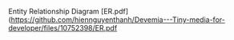Entity Relationship Diagram
[ER.pdf](https://github.com/hiennguyenthanh/Devemia---Tiny-media-for-developer/files/10752398/ER.pdf
